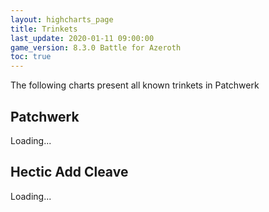 ```yaml
---
layout: highcharts_page
title: Trinkets
last_update: 2020-01-11 09:00:00
game_version: 8.3.0 Battle for Azeroth
toc: true
---
```


The following charts present all known trinkets in Patchwerk 



## Patchwerk
<div id="bloodmallet_patchwerk" class="bloodmallet_chart" data-wow-class="demon_hunter" data-wow-spec="havoc" data-font-color="#eee" data-background-color="#222" data-language="ru" data-entries="10000">Loading...</div>

## Hectic Add Cleave
<div id="bloodmallet_hecticaddcleave" class="bloodmallet_chart" data-wow-class="demon_hunter" data-wow-spec="havoc" data-fight-style="hecticaddcleave" data-font-color="#eee" data-background-color="#222" data-language="ru">Loading...</div>
